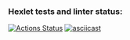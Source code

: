 ### Hexlet tests and linter status:
[![Actions Status](https://github.com/Al-kand/php-project-lvl2/workflows/hexlet-check/badge.svg)](https://github.com/Al-kand/php-project-lvl2/actions)
[![asciicast](https://asciinema.org/a/4Km8yGd6KEXoL9J4LCpxAWDmC.svg)](https://asciinema.org/a/4Km8yGd6KEXoL9J4LCpxAWDmC)